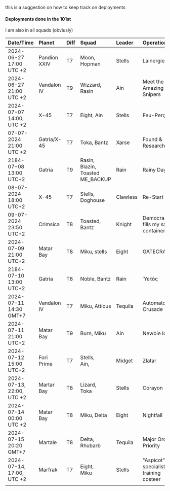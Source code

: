 this is a suggestion on how to keep track on deployments 

#### Deployments done in the 101st
I am also in all squads (obviusly)

| Date/Time                        | Planet         | Diff | Squad                            | Leader   | Operation                             |
| :------------------------------- | :------------- | :--- | :------------------------------- | :------- | :------------------------------------ |
| 2024-06-27<br>17:00 <br>UTC +2   | Pandion XXIV   | T7   | Moon, Hopman                     | Stells   | Lainergie                             |
| 2024-06-27 <br>21:00<br>UTC +2   | Vandalon IV    | T9   | Wizzard, Rasin                   | Ain      | Meet the Amazing Snipers              |
| 2024-07-07 <br>14:00, <br>UTC +2 | X-45           | T7   | Eight, Ain                       | Stells   | Feu-Perçant                           |
| 07-07-2024 <br>21:00<br>UTC +2   | Gatria/X-45    | T7   | Toka, Bantz                      | Xarse    | Found & Research                      |
| 2184-07-08<br>13:00<br>UTC+2     | Gatria         | T9   | Rasin, Blazin, Toasted ME_BACKUP | Rain     | Rainy Day                             |
| 08-07-2024 18:00<br>UTC+2        | X-45           | T7   | Stells, Doghouse                 | Clawless | Re-Start                              |
| 09-07-2024<br>23:50<br>UTC+2     | Crimsica       | T8   | Toasted, Bantz                   | Knight   | Democracy fills my sample container   |
| 2024-07-09 <br>21:00<br>UTC+2    | Matar Bay      | T8   | Miku, stells                     | Eight    | GATECRASHER                           |
| 2184-07-10 13:00 UTC+2           | Gatria         | T8   | Noble, Bantz                     | Rain     | Ὑετός                                 |
| 2024-07-11 14:30 GMT+7           | Vandalon IV    | T7   | Miku, Atticus                    | Tequila  | Automaton Crusade                     |
| 2024-07-11 21:00<br>UTC+2        | Matar Bay      | T9   | Burn, Miku                       | Ain      | Newbie Ideas                          |
| 2024-07-12 15:00 UTC+2           | Fori Prime     | T7   | Stells,<br>Ain,                  | Midget   | Zlatar                                |
| 2024-07-13, 22:00, UTC +2        | Martar Bay<br> | T8   | Lizard,<br>Toka<br>              | Stells   | Corayon                               |
| 2024-07-14 00:00<br>UTC +2       | Matar Bay      | T8   | Miku, Delta                      | Eight    | Nightfall                             |
| 2024-07-15 20:20 GMT+7           | Martale        | T8   | Delta,<br>Rhubarb                | Tequila  | Major Order Priority                  |
| 2024-07-14, 17:00, UTC +2        | Marfrak        | T7   | Eight,<br>Miku                   | Stells   | "Aspicot" specialist training costeer |
|                                  |                |      |                                  |          |                                       |


